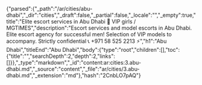 {"parsed":{"_path":"/ar/cities/abu-dhabi","_dir":"cities","_draft":false,"_partial":false,"_locale":"","_empty":true,"title":"Elite escort services in Abu Dhabi 🖤 VIP girls / MGTIMES","description":"Escort services and model escorts in Abu Dhabi. Elite escort agency for successful men! Selection of VIP models to accompany. Strictly confidential 📞 +971 58 525 2213 ⚡","h1":"Abu Dhabi","titleEnd":"Abu Dhabi","body":{"type":"root","children":[],"toc":{"title":"","searchDepth":2,"depth":2,"links":[]}},"_type":"markdown","_id":"content:ar:cities:3.abu-dhabi.md","_source":"content","_file":"ar/cities/3.abu-dhabi.md","_extension":"md"},"hash":"2CnbLO7pAQ"}